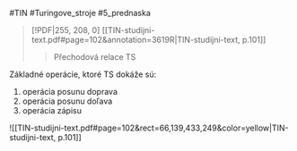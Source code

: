 #TIN #Turingove_stroje #5_prednaska
> [!PDF|255, 208, 0] [[TIN-studijni-text.pdf#page=102&annotation=3619R|TIN-studijni-text, p.101]]
> > Přechodová relace TS

Základné operácie, ktoré TS dokáže sú:
1. operácia posunu doprava
2. operácia posunu doľava
3. operácia zápisu

![[TIN-studijni-text.pdf#page=102&rect=66,139,433,249&color=yellow|TIN-studijni-text, p.101]]
